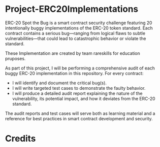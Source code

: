 # Project-ERC20Implementations

ERC-20 Spot the Bug is a smart contract security challenge featuring 20 intentionally buggy implementations of the ERC-20 token standard. Each contract contains a serious bug—ranging from logical flaws to subtle vulnerabilities—that could lead to catastrophic behavior or violate the standard.

These Implementation are created by team rareskills for education pruposes. 

As part of this project, I will be performing a comprehensive audit of each buggy ERC-20 implementation in this repository. For every contract:

* I will identify and document the critical bug(s).
* I will write targeted test cases to demonstrate the faulty behavior.
* I will produce a detailed audit report explaining the nature of the vulnerability, its potential impact, and how it deviates from the ERC-20 standard.

The audit reports and test cases will serve both as learning material and a reference for best practices in smart contract development and security.


# Credits

